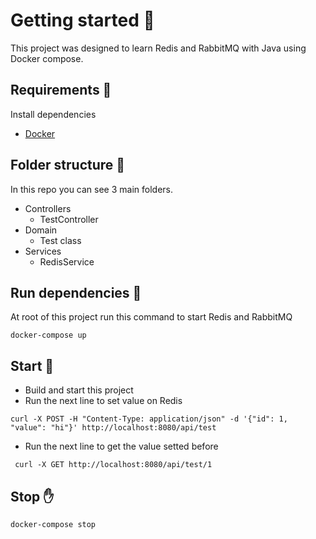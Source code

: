 # Getting started 🎉
This project was designed to learn Redis and RabbitMQ with Java using Docker compose.

## Requirements 🎲
Install dependencies
- [Docker](https://docs.docker.com/engine/install/)

## Folder structure 📁

In this repo you can see 3 main folders.
- Controllers 
  - TestController
- Domain
  - Test class
- Services
  - RedisService

## Run dependencies 🏃

At root of this project run this command to start Redis and RabbitMQ

```
docker-compose up
```

## Start 🧩

- Build and start this project
- Run the next line to set value on Redis
```
curl -X POST -H "Content-Type: application/json" -d '{"id": 1, "value": "hi"}' http://localhost:8080/api/test
```
- Run the next line to get the value setted before
```
 curl -X GET http://localhost:8080/api/test/1
```

## Stop ✋
```
docker-compose stop
```

